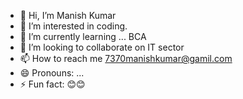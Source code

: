 - 👋 Hi, I’m Manish Kumar 
- 👀 I’m interested in  coding.
- 🌱 I’m currently learning ... BCA
- 💞️ I’m looking to collaborate on  IT sector 
- 📫 How to reach me 7370manishkumar@gamil.com
- 😄 Pronouns: ...
- ⚡ Fun fact:  😊😊

<!---
mrmanishkr669/mrmanishkr669 is a ✨ special ✨ repository because its `README.md` (this file) appears on your GitHub profile.
You can click the Preview link to take a look at your changes.
--->
